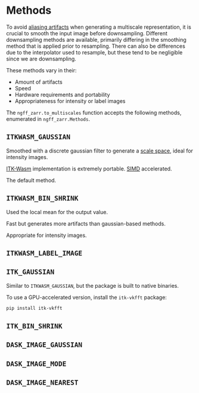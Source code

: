 # Methods

To avoid [aliasing artifacts] when generating a multiscale representation, it is
crucial to smooth the input image before downsampling. Different downsampling
methods are available, primarily differing in the smoothing method that is
applied prior to resampling. There can also be differences due to the
interpolator used to resample, but these tend to be negligible since we are
downsampling.

These methods vary in their:

- Amount of artifacts
- Speed
- Hardware requirements and portability
- Appropriateness for intensity or label images

The `ngff_zarr.to_multiscales` function accepts the following methods,
enumerated in `ngff_zarr.Methods`.

## `ITKWASM_GAUSSIAN`

Smoothed with a discrete gaussian filter to generate a [scale space], ideal for
intensity images.

[ITK-Wasm] implementation is extremely portable. [SIMD] accelerated.

The default method.

## `ITKWASM_BIN_SHRINK`

Used the local mean for the output value.

Fast but generates more artifacts than gaussian-based methods.

Appropriate for intensity images.

## `ITKWASM_LABEL_IMAGE`

## `ITK_GAUSSIAN`

Similar to `ITKWASM_GAUSSIAN`, but the package is built to native binaries.

To use a GPU-accelerated version, install the `itk-vkfft` package:

```sh
pip install itk-vkfft
```

## `ITK_BIN_SHRINK`

## `DASK_IMAGE_GAUSSIAN`

## `DASK_IMAGE_MODE`

## `DASK_IMAGE_NEAREST`

[aliasing artifacts]:
  https://en.wikipedia.org/wiki/Nyquist%E2%80%93Shannon_sampling_theorem
[SIMD]: https://en.wikipedia.org/wiki/Single_instruction,_multiple_data
[scale space]: https://en.wikipedia.org/wiki/Scale_space
[ITK-Wasm]: https://wasm.itk.org
